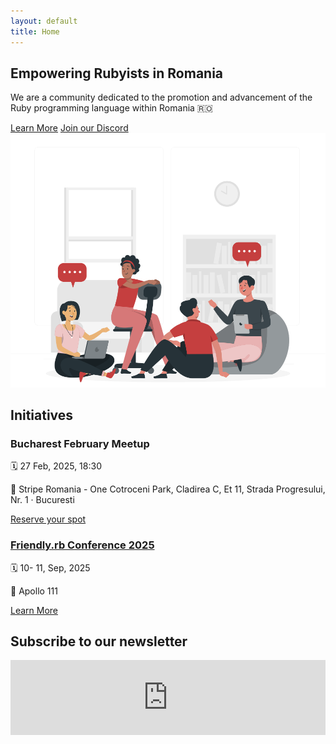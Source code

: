 ```yaml
---
layout: default
title: Home
---
```


<section class="py-2 md:py-4 flex flex-col md:flex-row gap-x-4">
    <div class="md:w-1/2">
        <div class="container mx-auto text-center md:text-left">
            <h1 class="text-3xl md:text-4xl lg:text-5xl font-bold leading-tight mt-24 mb-4">Empowering Rubyists in Romania</h1>
            <p class="text-lg md:text-xl lg:text-2xl mb-6">We are a community dedicated to the promotion and advancement of the Ruby programming language within Romania 🇷🇴</p>
            <a href="about.html" class="inline-block px-8 py-3 bg-red-700 text-white font-semibold rounded hover:bg-red-800 transition duration-300 ease-in-out transform hover:-translate-y-1">Learn More</a>
            <a href="https://dub.sh/veAi8mq" class="inline-block px-8 py-3 bg-[#5865F2] text-white font-semibold rounded transition duration-300 ease-in-out transform hover:-translate-y-1">Join our Discord</a>
        </div>
    </div>
    <div class="md:w-1/2">
        <img src="/assets/group-discussion.svg" alt="Ruby Programming" class="mx-auto">
    </div>
</section>

<section class="py-8 md:py-10">
    <div class="container mx-auto">
        <h2 class="text-3xl md:text-4xl font-bold mb-4">Initiatives</h2>
        <div class="grid grid-cols-1 md:grid-cols-2 lg:grid-cols-3 gap-6">
            <div class="bg-white rounded shadow-lg p-4">
                <h3 class="text-xl font-semibold mb-2">Bucharest February Meetup</h3>
                <p class="">🗓️ 27 Feb, 2025, 18:30</p>
                <p class="">📍 Stripe Romania - One Cotroceni Park, Cladirea C, Et 11, Strada Progresului, Nr. 1 · Bucuresti</p>
                <a href="https://www.meetup.com/ruby-romania/events/306133031/" class="text-blue-500 hover:underline">Reserve your spot</a>
            </div>
            <div class="bg-white rounded shadow-lg p-4">
                <h3 class="text-xl font-semibold mb-2"><a href="https://friendlyrb.com">Friendly.rb Conference 2025</a></h3>
                <p class="">🗓️  10- 11, Sep, 2025</p>
                <p class="">📍 Apollo 111</p>
                <a href="https://friendlyrb.com" class="text-blue-500 hover:underline">Learn More</a>
            </div>
        </div>
    </div>
</section>

<section class="py-8 md:py-10">
    <div class="container mx-auto bg-white">
        <h2 class="text-3xl md:text-4xl font-bold mb-4 p-3 text-center">Subscribe to our newsletter</h2>
        <iframe src="https://rubyromania.substack.com/embed" width="100%" height="120" frameborder="0" scrolling="no"></iframe>
    </div>
</section>

<!-- <section class="py-8 md:py-10">
    <div class="container mx-auto">
        <h2 class="text-3xl md:text-4xl font-bold mb-4">Our Partners & Sponsors</h2>
        <div class="grid grid-cols-2 md:grid-cols-3 lg:grid-cols-4 gap-6">
            <div class="bg-white rounded shadow-lg p-4 text-center">
              <img src="https://placehold.co/400" alt="Partner or Sponsor 1">
            </div>
            <div class="bg-white rounded shadow-lg p-4 text-center">
              <img src="https://placehold.co/400" alt="Partner or Sponsor 2">
            </div>
            <div class="bg-white rounded shadow-lg p-4 text-center">
              <img src="https://placehold.co/400" alt="Partner or Sponsor 3">
            </div>
            <div class="bg-white rounded shadow-lg p-4 text-center">
              <img src="https://placehold.co/400" alt="Partner or Sponsor 4">
            </div>
        </div>
    </div>
</section> -->
